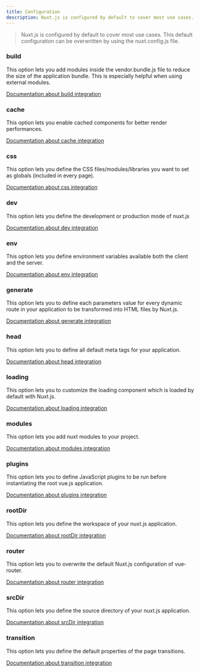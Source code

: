 ```yaml
---
title: Configuration
description: Nuxt.js is configured by default to cover most use cases. This default configuration can be overwritten by using the nuxt.config.js file.
---
```


> Nuxt.js is configured by default to cover most use cases. This default configuration can be overwritten by using the nuxt.config.js file.

### build

This option lets you add modules inside the vendor.bundle.js file to reduce the size of the application bundle. This is especially helpful when using external modules.

[Documentation about build integration](/api/configuration-build)

### cache

This option lets you enable cached components for better render performances.

[Documentation about cache integration](/api/configuration-cache)

### css

This option lets you define the CSS files/modules/libraries you want to set as globals (included in every page).

[Documentation about css integration](/api/configuration-css)

### dev

This option lets you define the development or production mode of nuxt.js

[Documentation about dev integration](/api/configuration-dev)

### env

This option lets you define environment variables available both the client and the server.

[Documentation about env integration](/api/configuration-env)

### generate

This option lets you to define each parameters value for every dynamic route in your application to be transformed into HTML files by Nuxt.js.

[Documentation about generate integration](/api/configuration-generate)

### head

This option lets you to define all default meta tags for your application.

[Documentation about head integration](/api/configuration-head)

### loading

This option lets you to customize the loading component which is loaded by default with Nuxt.js.

[Documentation about loading integration](/api/configuration-loading)

### modules

This option lets you add nuxt modules to your project.

[Documentation about modules integration](/api/configuration-modules)

### plugins

This option lets you to define JavaScript plugins to be run before instantiating the root vue.js application.

[Documentation about plugins integration](/api/configuration-plugins)

### rootDir

This option lets you define the workspace of your nuxt.js application.

[Documentation about rootDir integration](/api/configuration-rootdir)

### router

This option lets you to overwrite the default Nuxt.js configuration of vue-router.

[Documentation about router integration](/api/configuration-router)

### srcDir

This option lets you define the source directory of your nuxt.js application.

[Documentation about srcDir integration](/api/configuration-srcdir)

### transition

This option lets you define the default properties of the page transitions.

[Documentation about transition integration](/api/configuration-transition)
